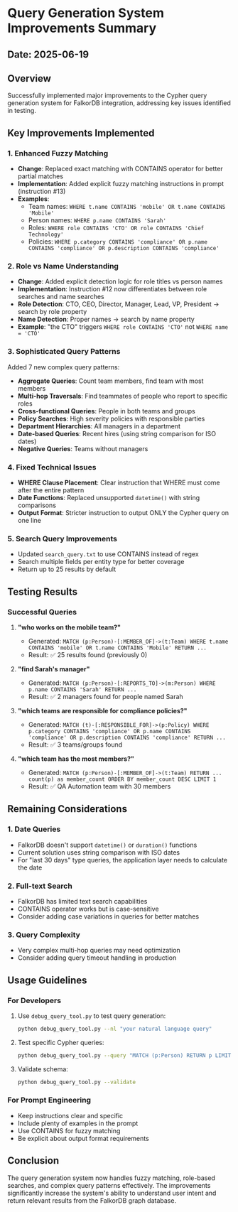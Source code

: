 # Query Generation System Improvements Summary

## Date: 2025-06-19

## Overview
Successfully implemented major improvements to the Cypher query generation system for FalkorDB integration, addressing key issues identified in testing.

## Key Improvements Implemented

### 1. Enhanced Fuzzy Matching
- **Change**: Replaced exact matching with CONTAINS operator for better partial matches
- **Implementation**: Added explicit fuzzy matching instructions in prompt (instruction #13)
- **Examples**:
  - Team names: `WHERE t.name CONTAINS 'mobile' OR t.name CONTAINS 'Mobile'`
  - Person names: `WHERE p.name CONTAINS 'Sarah'`
  - Roles: `WHERE role CONTAINS 'CTO' OR role CONTAINS 'Chief Technology'`
  - Policies: `WHERE p.category CONTAINS 'compliance' OR p.name CONTAINS 'compliance' OR p.description CONTAINS 'compliance'`

### 2. Role vs Name Understanding
- **Change**: Added explicit detection logic for role titles vs person names
- **Implementation**: Instruction #12 now differentiates between role searches and name searches
- **Role Detection**: CTO, CEO, Director, Manager, Lead, VP, President → search by role property
- **Name Detection**: Proper names → search by name property
- **Example**: "the CTO" triggers `WHERE role CONTAINS 'CTO'` not `WHERE name = 'CTO'`

### 3. Sophisticated Query Patterns
Added 7 new complex query patterns:
- **Aggregate Queries**: Count team members, find team with most members
- **Multi-hop Traversals**: Find teammates of people who report to specific roles
- **Cross-functional Queries**: People in both teams and groups
- **Policy Searches**: High severity policies with responsible parties
- **Department Hierarchies**: All managers in a department
- **Date-based Queries**: Recent hires (using string comparison for ISO dates)
- **Negative Queries**: Teams without managers

### 4. Fixed Technical Issues
- **WHERE Clause Placement**: Clear instruction that WHERE must come after the entire pattern
- **Date Functions**: Replaced unsupported `datetime()` with string comparisons
- **Output Format**: Stricter instruction to output ONLY the Cypher query on one line

### 5. Search Query Improvements
- Updated `search_query.txt` to use CONTAINS instead of regex
- Search multiple fields per entity type for better coverage
- Return up to 25 results by default

## Testing Results

### Successful Queries
1. **"who works on the mobile team?"**
   - Generated: `MATCH (p:Person)-[:MEMBER_OF]->(t:Team) WHERE t.name CONTAINS 'mobile' OR t.name CONTAINS 'Mobile' RETURN ...`
   - Result: ✅ 25 results found (previously 0)

2. **"find Sarah's manager"**
   - Generated: `MATCH (p:Person)-[:REPORTS_TO]->(m:Person) WHERE p.name CONTAINS 'Sarah' RETURN ...`
   - Result: ✅ 2 managers found for people named Sarah

3. **"which teams are responsible for compliance policies?"**
   - Generated: `MATCH (t)-[:RESPONSIBLE_FOR]->(p:Policy) WHERE p.category CONTAINS 'compliance' OR p.name CONTAINS 'compliance' OR p.description CONTAINS 'compliance' RETURN ...`
   - Result: ✅ 3 teams/groups found

4. **"which team has the most members?"**
   - Generated: `MATCH (p:Person)-[:MEMBER_OF]->(t:Team) RETURN ... count(p) as member_count ORDER BY member_count DESC LIMIT 1`
   - Result: ✅ QA Automation team with 30 members

## Remaining Considerations

### 1. Date Queries
- FalkorDB doesn't support `datetime()` or `duration()` functions
- Current solution uses string comparison with ISO dates
- For "last 30 days" type queries, the application layer needs to calculate the date

### 2. Full-text Search
- FalkorDB has limited text search capabilities
- CONTAINS operator works but is case-sensitive
- Consider adding case variations in queries for better matches

### 3. Query Complexity
- Very complex multi-hop queries may need optimization
- Consider adding query timeout handling in production

## Usage Guidelines

### For Developers
1. Use `debug_query_tool.py` to test query generation:
   ```bash
   python debug_query_tool.py --nl "your natural language query"
   ```

2. Test specific Cypher queries:
   ```bash
   python debug_query_tool.py --query "MATCH (p:Person) RETURN p LIMIT 5"
   ```

3. Validate schema:
   ```bash
   python debug_query_tool.py --validate
   ```

### For Prompt Engineering
- Keep instructions clear and specific
- Include plenty of examples in the prompt
- Use CONTAINS for fuzzy matching
- Be explicit about output format requirements

## Conclusion
The query generation system now handles fuzzy matching, role-based searches, and complex query patterns effectively. The improvements significantly increase the system's ability to understand user intent and return relevant results from the FalkorDB graph database.